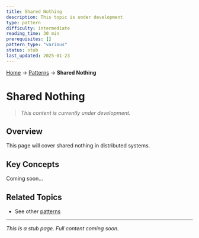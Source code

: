 ```yaml
---
title: Shared Nothing
description: This topic is under development
type: pattern
difficulty: intermediate
reading_time: 30 min
prerequisites: []
pattern_type: "various"
status: stub
last_updated: 2025-01-23
---
```


<!-- Navigation -->
[Home](../index.md) → [Patterns](index.md) → **Shared Nothing**

# Shared Nothing

> *This content is currently under development.*

## Overview

This page will cover shared nothing in distributed systems.

## Key Concepts

Coming soon...

## Related Topics

- See other [patterns](index.md)

---

*This is a stub page. Full content coming soon.*
